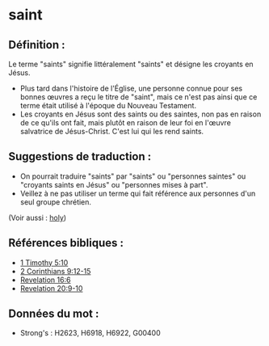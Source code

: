 # saint

## Définition :

Le terme "saints" signifie littéralement "saints" et désigne les croyants en Jésus.

* Plus tard dans l'histoire de l'Église, une personne connue pour ses bonnes œuvres a reçu le titre de "saint", mais ce n'est pas ainsi que ce terme était utilisé à l'époque du Nouveau Testament.
* Les croyants en Jésus sont des saints ou des saintes, non pas en raison de ce qu'ils ont fait, mais plutôt en raison de leur foi en l'œuvre salvatrice de Jésus-Christ. C'est lui qui les rend saints.

## Suggestions de traduction :

* On pourrait traduire "saints" par "saints" ou "personnes saintes" ou "croyants saints en Jésus" ou "personnes mises à part".
* Veillez à ne pas utiliser un terme qui fait référence aux personnes d'un seul groupe chrétien.

(Voir aussi : [holy](../kt/holy.md))

## Références bibliques :

* [1 Timothy 5:10](rc://en/tn/help/1ti/05/10)
* [2 Corinthians 9:12-15](rc://en/tn/help/2co/09/12)
* [Revelation 16:6](rc://en/tn/help/rev/16/06)
* [Revelation 20:9-10](rc://en/tn/help/rev/20/09)

## Données du mot :

* Strong's : H2623, H6918, H6922, G00400
